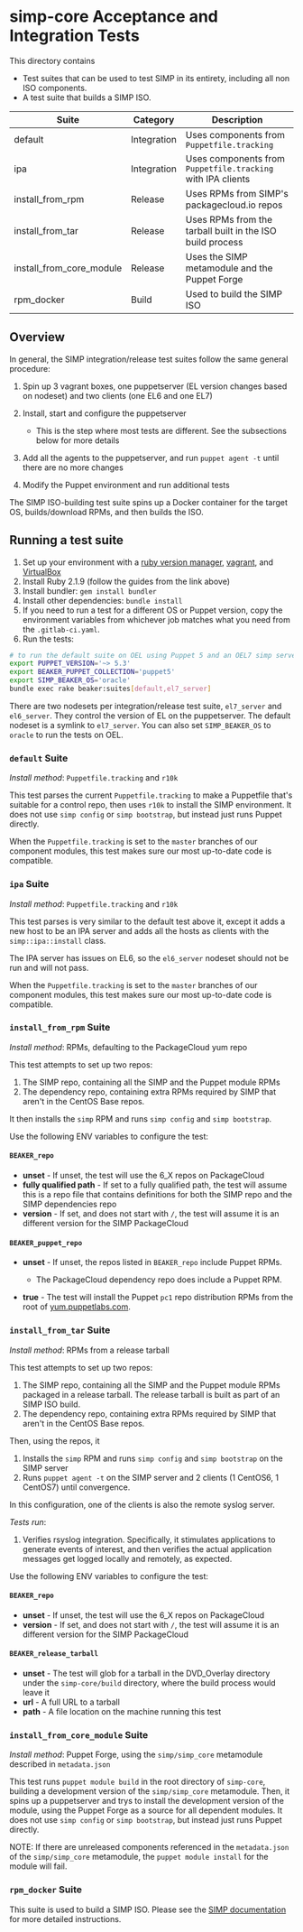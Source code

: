 # simp-core Acceptance and Integration Tests

This directory contains

* Test suites that can be used to test SIMP in its entirety, including all non ISO components.
* A test suite that builds a SIMP ISO.

| Suite                    | Category    | Description                                                 |
| ------------------------ | ----------- | ----------------------------------------------------------- |
| default                  | Integration | Uses components from `Puppetfile.tracking`                  |
| ipa                      | Integration | Uses components from `Puppetfile.tracking` with IPA clients |
| install_from_rpm         | Release     | Uses RPMs from SIMP's packagecloud.io repos                 |
| install_from_tar         | Release     | Uses RPMs from the tarball built in the ISO build process   |
| install_from_core_module | Release     | Uses the SIMP metamodule and the Puppet Forge               |
| rpm_docker               | Build       | Used to build the SIMP ISO                                  |


## Overview

In general, the SIMP integration/release test suites follow the same general procedure:

1. Spin up 3 vagrant boxes, one puppetserver (EL version changes based on
   nodeset) and two clients (one EL6 and one EL7)
2. Install, start and configure the puppetserver

   * This is the step where most tests are different. See the subsections below
     for more details

3. Add all the agents to the puppetserver, and run `puppet agent -t`
   until there are no more changes
4. Modify the Puppet environment and run additional tests

The SIMP ISO-building test suite spins up a Docker container for the target OS,
builds/download RPMs, and then builds the ISO.

## Running a test suite

1. Set up your environment with a [ruby version manager](https://rvm.io/), [vagrant](https://www.vagrantup.com/), and [VirtualBox](https://www.virtualbox.org/)
2. Install Ruby 2.1.9 (follow the guides from the link above)
3. Install bundler: `gem install bundler`
4. Install other dependencies: `bundle install`
5. If you need to run a test for a different OS or Puppet version, copy the
  environment variables from whichever job matches what you need from the
  `.gitlab-ci.yaml`.
6. Run the tests:

```bash
# to run the default suite on OEL using Puppet 5 and an OEL7 simp server
export PUPPET_VERSION='~> 5.3'
export BEAKER_PUPPET_COLLECTION='puppet5'
export SIMP_BEAKER_OS='oracle'
bundle exec rake beaker:suites[default,el7_server]
```

There are two nodesets per integration/release test suite, `el7_server` and `el6_server`.
They control the version of EL on the puppetserver. The default nodeset is a symlink
to `el7_server`. You can also set `SIMP_BEAKER_OS` to `oracle` to run the tests on OEL.



### `default` Suite

_Install method_: `Puppetfile.tracking` and `r10k`

This test parses the current `Puppetfile.tracking` to make a Puppetfile that's
suitable for a control repo, then uses `r10k` to install the SIMP environment.
It does not use `simp config` or `simp bootstrap`, but instead just runs Puppet
directly.

When the `Puppetfile.tracking` is set to the `master` branches of our component
modules, this test makes sure our most up-to-date code is compatible.



### `ipa` Suite

_Install method_: `Puppetfile.tracking` and `r10k`

This test parses is very similar to the default test above it, except it adds a
new host to be an IPA server and adds all the hosts as clients with the
``simp::ipa::install`` class.

The IPA server has issues on EL6, so the `el6_server` nodeset should not be run
and will not pass.

When the `Puppetfile.tracking` is set to the `master` branches of our component
modules, this test makes sure our most up-to-date code is compatible.



### `install_from_rpm` Suite

_Install method_: RPMs, defaulting to the PackageCloud yum repo

This test attempts to set up two repos:

1. The SIMP repo, containing all the SIMP and the Puppet module RPMs
2. The dependency repo, containing extra RPMs required by SIMP that aren't in
   the CentOS Base repos.

It then installs the `simp` RPM and runs `simp config` and `simp bootstrap`.

Use the following ENV variables to configure the test:

#### `BEAKER_repo`

* **unset** - If unset, the test will use the 6_X repos on PackageCloud
* **fully qualified path** - If set to a fully qualified path, the test will
  assume this is a repo file that contains definitions for both the SIMP
  repo and the SIMP dependencies repo
* **version** - If set, and does not start with `/`, the test will assume it
  is an different version for the SIMP PackageCloud

#### `BEAKER_puppet_repo`

* **unset** - If unset, the repos listed in `BEAKER_repo` include Puppet RPMs.

  * The PackageCloud dependency repo does include a Puppet RPM.

* **true** - The test will install the Puppet `pc1` repo distribution RPMs from
  the root of [yum.puppetlabs.com](yum.puppetlabs.com).



### `install_from_tar` Suite

_Install method_: RPMs from a release tarball

This test attempts to set up two repos:

1. The SIMP repo, containing all the SIMP and the Puppet module RPMs packaged in
   a release tarball.  The release tarball is built as part of an SIMP ISO build.
2. The dependency repo, containing extra RPMs required by SIMP that aren't in
   the CentOS Base repos.

Then, using the repos, it

1. Installs the `simp` RPM and runs `simp config` and `simp bootstrap` on the
   SIMP server
2. Runs `puppet agent -t` on the SIMP server and 2 clients (1 CentOS6, 1 CentOS7)
   until convergence.

In this configuration, one of the clients is also the remote syslog server.

_Tests run_:

1. Verifies rsyslog integration.  Specifically, it stimulates applications
   to generate events of interest, and then verifies the actual application
   messages get logged locally and remotely, as expected.


Use the following ENV variables to configure the test:

#### `BEAKER_repo`

* **unset** - If unset, the test will use the 6_X repos on PackageCloud
* **version** - If set, and does not start with `/`, the test will assume it
  is an different version for the SIMP PackageCloud

#### `BEAKER_release_tarball`

* **unset** - The test will glob for a tarball in the DVD_Overlay directory
  under the `simp-core/build` directory, where the build process would leave it
* **url** - A full URL to a tarball
* **path** - A file location on the machine running this test



### `install_from_core_module` Suite

_Install method_: Puppet Forge, using the `simp/simp_core` metamodule described in `metadata.json`

This test runs `puppet module build` in the root directory of `simp-core`,
building a development version of the `simp/simp_core` metamodule. Then, it spins
up a puppetserver and trys to install the development version of the module,
using the Puppet Forge as a source for all dependent modules. It does not use
`simp config` or `simp bootstrap`, but instead just runs Puppet directly.

NOTE: If there are unreleased components referenced in the `metadata.json` of
the `simp/simp_core` metamodule, the `puppet module install` for the module will
fail.



### `rpm_docker` Suite

This suite is used to build a SIMP ISO. Please see the
[SIMP documentation](https://simp.readthedocs.io/en/master/getting_started_guide/ISO_Build/Building_SIMP_From_Source.html)
for more detailed instructions.
